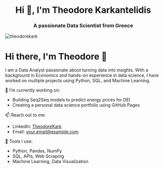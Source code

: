 <h1 align="center">Hi 👋, I'm Theodore Karkantelidis</h1>
<h3 align="center">A passionate Data Scientist from Greece</h3>


<p align="left"> <img src="https://komarev.com/ghpvc/?username=theodorekark&label=Profile%20views&color=0e75b6&style=flat" alt="theodorekark" /> </p>

# Hi there, I'm Theodore 👋

I am a Data Analyst passionate about turning data into insights. With a background in Economics and hands-on experience in data science, I have worked on multiple projects using Python, SQL, and Machine Learning.

🔭 I’m currently working on:
- Building Seq2Seq models to predict energy prices for DEI
- Creating a personal data science portfolio using GitHub Pages

📫 Reach out to me:
- LinkedIn: [TheodoreKark]([https://www.linkedin.com/in/yourprofile/](https://www.linkedin.com/in/theodore-karkadelidhs/))
- Email: your.email@example.com

🚀 Tools I use:
- Python, Pandas, NumPy
- SQL, APIs, Web Scraping
- Machine Learning, Data Visualization
